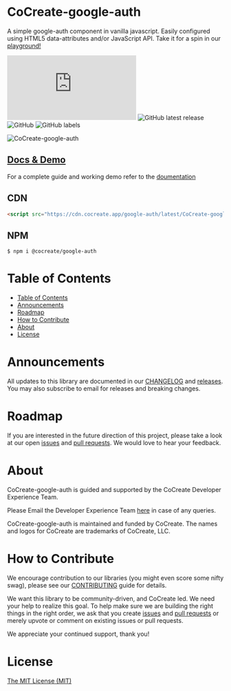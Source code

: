 # CoCreate-google-auth

A simple google-auth component in vanilla javascript. Easily configured using HTML5 data-attributes and/or JavaScript API. Take it for a spin in our [playground!](https://cocreate.app/docs/google-auth)

![GitHub file size in bytes](https://img.shields.io/github/size/CoCreate-app/CoCreate-google-auth/dist/CoCreate-google-auth.min.js?label=minified%20size&style=for-the-badge)
![GitHub latest release](https://img.shields.io/github/v/release/CoCreate-app/CoCreate-google-auth?style=for-the-badge)
![GitHub](https://img.shields.io/github/license/CoCreate-app/CoCreate-google-auth?style=for-the-badge)
![GitHub labels](https://img.shields.io/github/labels/CoCreate-app/CoCreate-google-auth/help%20wanted?style=for-the-badge)

![CoCreate-google-auth](https://cdn.cocreate.app/docs/CoCreate-google-auth.gif)

## [Docs & Demo](https://cocreate.app/docs/google-auth)

For a complete guide and working demo refer to the [doumentation](https://cocreate.app/docs/google-auth)

## CDN

```html
<script src="https://cdn.cocreate.app/google-auth/latest/CoCreate-google-auth.min.js"></script>
```

## NPM

```shell
$ npm i @cocreate/google-auth
```

# Table of Contents

- [Table of Contents](#table-of-contents)
- [Announcements](#announcements)
- [Roadmap](#roadmap)
- [How to Contribute](#how-to-contribute)
- [About](#about)
- [License](#license)

<a name="announcements"></a>

# Announcements

All updates to this library are documented in our [CHANGELOG](https://github.com/CoCreate-app/CoCreate-google-auth/blob/master/CHANGELOG.md) and [releases](https://github.com/CoCreate-app/CoCreate-google-auth/releases). You may also subscribe to email for releases and breaking changes.

<a name="roadmap"></a>

# Roadmap

If you are interested in the future direction of this project, please take a look at our open [issues](https://github.com/CoCreate-app/CoCreate-google-auth/issues) and [pull requests](https://github.com/CoCreate-app/CoCreate-google-auth/pulls). We would love to hear your feedback.

<a name="about"></a>

# About

CoCreate-google-auth is guided and supported by the CoCreate Developer Experience Team.

Please Email the Developer Experience Team [here](mailto:develop@cocreate.app) in case of any queries.

CoCreate-google-auth is maintained and funded by CoCreate. The names and logos for CoCreate are trademarks of CoCreate, LLC.

<a name="contribute"></a>

# How to Contribute

We encourage contribution to our libraries (you might even score some nifty swag), please see our [CONTRIBUTING](https://github.com/CoCreate-app/CoCreate-google-auth/blob/master/CONTRIBUTING.md) guide for details.

We want this library to be community-driven, and CoCreate led. We need your help to realize this goal. To help make sure we are building the right things in the right order, we ask that you create [issues](https://github.com/CoCreate-app/CoCreate-google-auth/issues) and [pull requests](https://github.com/CoCreate-app/CoCreate-google-auth/pulls) or merely upvote or comment on existing issues or pull requests.

We appreciate your continued support, thank you!

# License

[The MIT License (MIT)](https://github.com/CoCreate-app/CoCreate-google-auth/blob/master/LICENSE)
